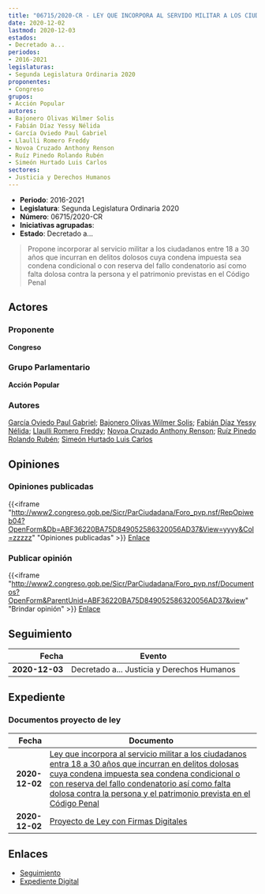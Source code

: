 ```yaml
---
title: "06715/2020-CR - LEY QUE INCORPORA AL SERVIDO MILITAR A LOS CIUDADANOS ENTRE 18 A 30 AÑOS QUE INCURRAN EN DELITOS DOLOSOS CUYA CONDENA IMPUESTA SEA CONDENA CONDICIONAL O CON RESERVA DEL FALLO CONDENATORIO ASI COMO FALTA DOLOSA CONTRA LA PERSONA Y EL PATRIMONIO PREVISTAS EN EL CÓDIGO PENAL"
date: 2020-12-02
lastmod: 2020-12-03
estados:
- Decretado a...
periodos:
- 2016-2021
legislaturas:
- Segunda Legislatura Ordinaria 2020
proponentes:
- Congreso
grupos:
- Acción Popular
autores:
- Bajonero Olivas Wilmer Solis
- Fabián Díaz Yessy Nélida
- García Oviedo Paul Gabriel
- Llaulli Romero Freddy
- Novoa Cruzado Anthony Renson
- Ruíz Pinedo Rolando Rubén
- Simeón Hurtado Luis Carlos
sectores:
- Justicia y Derechos Humanos
---
```

- **Periodo**: 2016-2021
- **Legislatura**: Segunda Legislatura Ordinaria 2020
- **Número**: 06715/2020-CR
- **Iniciativas agrupadas**: 
- **Estado**: Decretado a...

> Propone incorporar al servicio militar a los ciudadanos entre 18 a 30 años que incurran en delitos dolosos cuya condena impuesta sea condena condicional o con reserva del fallo condenatorio así como falta dolosa contra la persona y el patrimonio previstas en el Código Penal


## Actores

### Proponente

**Congreso**

### Grupo Parlamentario

**Acción Popular**

### Autores

[García Oviedo Paul Gabriel](mailto:mailto:pgarcia@congreso.gob.pe); [Bajonero Olivas Wilmer Solis](mailto:mailto:wbajonero@congreso.gob.pe); [Fabián Díaz Yessy Nélida](mailto:mailto:yfabian@congreso.gob.pe); [Llaulli Romero Freddy](mailto:mailto:fllaulli@congreso.gob.pe); [Novoa Cruzado Anthony Renson](mailto:mailto:anovoa@congreso.gob.pe); [Ruíz Pinedo Rolando Rubén](mailto:mailto:rruiz@congreso.gob.pe); [Simeón Hurtado Luis Carlos](mailto:mailto:lsimeon@congreso.gob.pe)

## Opiniones

### Opiniones publicadas

{{<iframe "http://www2.congreso.gob.pe/Sicr/ParCiudadana/Foro_pvp.nsf/RepOpiweb04?OpenForm&Db=ABF36220BA75D849052586320056AD37&View=yyyy&Col=zzzzz" "Opiniones publicadas" >}}
[Enlace](http://www2.congreso.gob.pe/Sicr/ParCiudadana/Foro_pvp.nsf/RepOpiweb04?OpenForm&Db=ABF36220BA75D849052586320056AD37&View=yyyy&Col=zzzzz)

### Publicar opinión

{{<iframe "http://www2.congreso.gob.pe/Sicr/ParCiudadana/Foro_pvp.nsf/Documentos?OpenForm&ParentUnid=ABF36220BA75D849052586320056AD37&view" "Brindar opinión" >}}
[Enlace](http://www2.congreso.gob.pe/Sicr/ParCiudadana/Foro_pvp.nsf/Documentos?OpenForm&ParentUnid=ABF36220BA75D849052586320056AD37&view)


## Seguimiento

| Fecha | Evento |
|------:|--------|
| **2020-12-03** | Decretado a... Justicia y Derechos Humanos |

## Expediente

### Documentos proyecto de ley

| Fecha | Documento |
|------:|-----------|
| **2020-12-02** | [Ley que incorpora al servicio militar a los ciudadanos entra 18 a 30 años que incurran en delitos dolosas cuya condena impuesta sea condena condicional o con reserva del fallo condenatorio así como falta dolosa contra la persona y el patrimonio prevista en el Código Penal](https://leyes.congreso.gob.pe/Documentos/2016_2021/Proyectos_de_Ley_y_de_Resoluciones_Legislativas/PL06715-20201202.pdf) |
| **2020-12-02** | [Proyecto de Ley con Firmas Digitales](https://leyes.congreso.gob.pe/Documentos/2016_2021/Proyectos_de_Ley_y_de_Resoluciones_Legislativas/Proyectos_Firmas_digitales/PL06715.pdf) |

## Enlaces

- [Seguimiento](http://www2.congreso.gob.pe/Sicr/TraDocEstProc/CLProLey2016.nsf/f7fff46988ca05b1052578e100829cc7/fb247dca93e6cc4005258632006a9c08?OpenDocument)
- [Expediente Digital](http://www2.congreso.gob.pe/Sicr/TraDocEstProc/Expvirt_2011.nsf/visbusqptramdoc1621/06715?opendocument)

